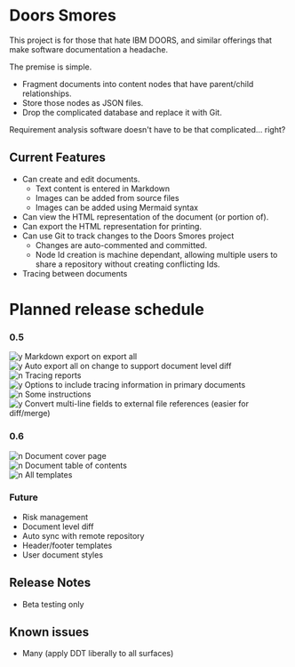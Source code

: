 # Doors Smores

This project is for those that hate IBM DOORS, and similar offerings that make software documentation a headache.

The premise is simple. 
- Fragment documents into content nodes that have parent/child relationships. 
- Store those nodes as JSON files.
- Drop the complicated database and replace it with Git.

Requirement analysis software doesn't have to be that complicated... right?

## Current Features
- Can create and edit documents.
  - Text content is entered in Markdown
  - Images can be added from source files
  - Images can be added using Mermaid syntax
- Can view the HTML representation of the document (or portion of).
- Can export the HTML representation for printing. 
- Can use Git to track changes to the Doors Smores project 
  - Changes are auto-commented and committed.
  - Node Id creation is machine dependant, allowing multiple users to share a repository without creating conflicting Ids.
- Tracing between documents

# Planned release schedule
### 0.5
![y](https://www.iconfinder.com/icons/1930264/download/png/16) Markdown export on export all \
![y](https://www.iconfinder.com/icons/1930264/download/png/16) Auto export all on change to support document level diff \
![n](https://www.iconfinder.com/icons/1891023/download/png/16) Tracing reports \
![y](https://www.iconfinder.com/icons/1930264/download/png/16) Options to include tracing information in primary documents \
![n](https://www.iconfinder.com/icons/1891023/download/png/16) Some instructions \
![y](https://www.iconfinder.com/icons/1930264/download/png/16) Convert multi-line fields to external file references (easier for diff/merge)

### 0.6 
![n](https://www.iconfinder.com/icons/1891023/download/png/16) Document cover page \
![n](https://www.iconfinder.com/icons/1891023/download/png/16) Document table of contents \
![n](https://www.iconfinder.com/icons/1891023/download/png/16) All templates

### Future
- Risk management
- Document level diff
- Auto sync with remote repository
- Header/footer templates
- User document styles

## Release Notes

- Beta testing only

## Known issues

- Many (apply DDT liberally to all surfaces)